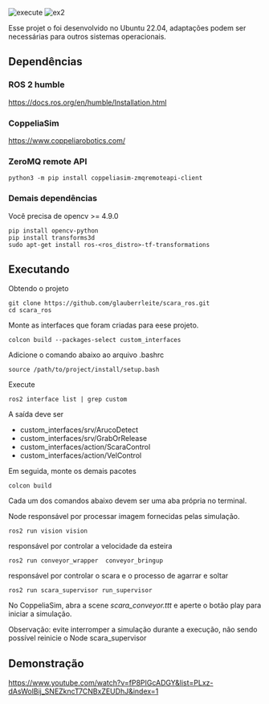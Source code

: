 ![execute](https://github.com/user-attachments/assets/1956a9b0-bcff-482f-a9df-b1e2fa4ee14e)
![ex2](https://github.com/user-attachments/assets/14a4e05d-c116-4f44-bdfa-ff9f9c69ea6d)


Esse projet o foi desenvolvido no Ubuntu 22.04, adaptações podem ser necessárias para outros sistemas operacionais.
## Dependências
### ROS 2 humble
<https://docs.ros.org/en/humble/Installation.html>
### CoppeliaSim
<https://www.coppeliarobotics.com/>
### ZeroMQ remote API
```shell script
python3 -m pip install coppeliasim-zmqremoteapi-client
```
### Demais dependências
Você precisa de opencv >= 4.9.0
```shell script
pip install opencv-python
pip install transforms3d
sudo apt-get install ros-<ros_distro>-tf-transformations
```
## Executando
Obtendo o projeto
```shell script
git clone https://github.com/glauberrleite/scara_ros.git
cd scara_ros
```
Monte as interfaces que foram criadas para eese projeto.
```shell script
colcon build --packages-select custom_interfaces
```
Adicione o comando abaixo ao arquivo .bashrc
```shell script
source /path/to/project/install/setup.bash
```
Execute
```shell script
ros2 interface list | grep custom
```
A saída deve ser
-    custom_interfaces/srv/ArucoDetect
-    custom_interfaces/srv/GrabOrRelease
-    custom_interfaces/action/ScaraControl
-    custom_interfaces/action/VelControl
  
Em seguida, monte os demais pacotes
```shell script
colcon build 
```
Cada um dos comandos abaixo devem ser uma aba própria no terminal.

Node responsável por processar imagem fornecidas pelas simulação.
```shell script
ros2 run vision vision
```
responsável por controlar a velocidade da esteira
```shell script
ros2 run conveyor_wrapper  conveyor_bringup 
```
responsável por controlar o scara e o processo de agarrar e soltar
```shell script
ros2 run scara_supervisor run_supervisor
```
No CoppeliaSim, abra a scene _scara_conveyor.ttt_ e aperte o botão play para iniciar a simulação.

Observação: evite interromper a simulação durante a execução, não sendo possível reinicie o Node scara_supervisor

## Demonstração

<https://www.youtube.com/watch?v=fP8PIGcADGY&list=PLxz-dAsWolBij_SNEZkncT7CNBxZEUDhJ&index=1>

